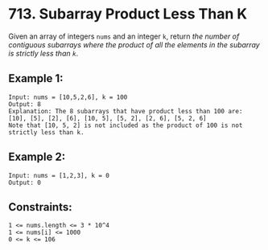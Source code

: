 # 713. Subarray Product Less Than K

Given an array of integers `nums` and an integer `k`, return _the number of contiguous subarrays where the product of all the elements in the subarray is strictly less than `k`_.

## Example 1:
```
Input: nums = [10,5,2,6], k = 100
Output: 8
Explanation: The 8 subarrays that have product less than 100 are:
[10], [5], [2], [6], [10, 5], [5, 2], [2, 6], [5, 2, 6]
Note that [10, 5, 2] is not included as the product of 100 is not strictly less than k.
```

## Example 2:
```
Input: nums = [1,2,3], k = 0
Output: 0
```

## Constraints:

```
1 <= nums.length <= 3 * 10^4
1 <= nums[i] <= 1000
0 <= k <= 106
```